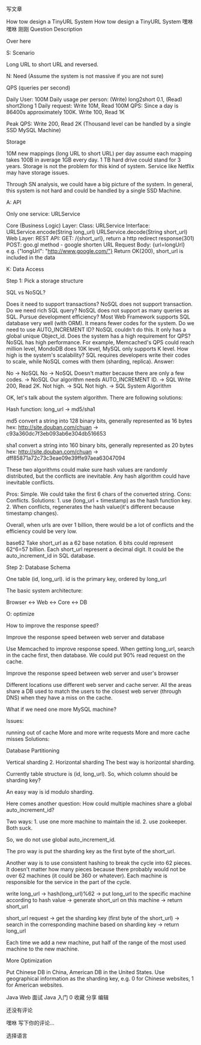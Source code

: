 
写文章

How tow design a TinyURL System
How tow design a TinyURL System
嘿咻
嘿咻
刚刚
Question Description

Over here

S: Scenario

Long URL to short URL and reversed.

N: Need (Assume the system is not massive if you are not sure)

QPS (queries per second)

Daily User: 100M
Daily usage per person: (Write) long2short 0.1, (Read) short2long 1
Daily request: Write 10M, Read 100M
QPS: Since a day is 86400s approximately 100K.
Write 100, Read 1K

Peak QPS: Write 200, Read 2K
(Thousand level can be handled by a single SSD MySQL Machine)

Storage

10M new mappings (long URL to short URL) per day
assume each mapping takes 100B in average
1GB every day. 1 TB hard drive could stand for 3 years.
Storage is not the problem for this kind of system. Service like Netflix may have storage issues.

Through SN analysis, we could have a big picture of the system. In general, this system is not hard and could be handled by a single SSD Machine.

A: API

Only one service: URLService

Core (Business Logic) Layer:
Class: URLService
Interface:
URLService.encode(String long_url)
URLService.decode(String short_url)
Web Layer:
REST API:
GET: /{short_url}, return a http redirect response(301)
POST: goo.gl method - google shorten URL
Request Body: {url=longUrl} e.g. {"longUrl": "http://www.google.com/"}
Return OK(200), short_url is included in the data

K: Data Access

Step 1: Pick a storage structure

SQL vs NoSQL?

Does it need to support transactions? NoSQL does not support transaction.
Do we need rich SQL query? NoSQL does not support as many queries as SQL.
Pursue development efficiency? Most Web Framework supports SQL database very well (with ORM). It means fewer codes for the system.
Do we need to use AUTO_INCREMENT ID? NoSQL couldn't do this. It only has a global unique Object_id.
Does the system has a high requirement for QPS? NoSQL has high performance. For example, Memcached's QPS could reach million level, MondoDB does 10K level, MySQL only supports K level.
How high is the system's scalability? SQL requires developers write their codes to scale, while NoSQL comes with them (sharding, replica).
Answer:

No -> NoSQL
No -> NoSQL
Doesn't matter because there are only a few codes. -> NoSQL
Our algorithm needs AUTO_INCREMENT ID. -> SQL
Write 200, Read 2K. Not high. -> SQL
Not high. -> SQL
System Algorithm

OK, let's talk about the system algorithm. There are following solutions:

Hash function:
long_url -> md5/sha1

md5 convert a string into 128 binary bits, generally represented as 16 bytes hex:
http://site.douban.com/chuan -> c93a360dc7f3eb093ab6e304db516653

sha1 convert a string into 160 binary bits, generally represented as 20 bytes hex:
http://site.douban.com/chuan -> dff85871a72c73c3eae09e39ffe97aea63047094

These two algorithms could make sure hash values are randomly distributed, but the conflicts are inevitable. Any hash algorithm could have inevitable conflicts.

Pros: Simple. We could take the first 6 chars of the converted string.
Cons: Conflicts.
Solutions: 1. use (long_url + timestamp) as the hash function key. 2. When conflicts, regenerates the hash value(it's different because timestamp changes).

Overall, when urls are over 1 billion, there would be a lot of conflicts and the efficiency could be very low.

base62
Take short_url as a 62 base notation. 6 bits could represent 62^6=57 billion.
Each short_url represent a decimal digit. It could be the auto_increment_id in SQL database.

Step 2: Database Schema

One table (id, long_url). id is the primary key, ordered by long_url

The basic system architecture:

Browser <-> Web <-> Core <-> DB

O: optimize

How to improve the response speed?

Improve the response speed between web server and database

Use Memcached to improve response speed. When getting long_url, search in the cache first, then database. We could put 90% read request on the cache.

Improve the response speed between web server and user's browser

Different locations use different web server and cache server. All the areas share a DB used to match the users to the closest web server (through DNS) when they have a miss on the cache.

What if we need one more MySQL machine?

Issues:

running out of cache
More and more write requests
More and more cache misses
Solutions:

Database Partitioning

Vertical sharding 2. Horizontal sharding
The best way is horizontal sharding.

Currently table structure is (id, long_url). So, which column should be sharding key?

An easy way is id modulo sharding.

Here comes another question: How could multiple machines share a global auto_increment_id?

Two ways: 1. use one more machine to maintain the id. 2. use zookeeper. Both suck.

So, we do not use global auto_increment_id.

The pro way is put the sharding key as the first byte of the short_url.

Another way is to use consistent hashing to break the cycle into 62 pieces. It doesn't matter how many pieces because there probably would not be over 62 machines (it could be 360 or whatever). Each machine is responsible for the service in the part of the cycle.

write long_url -> hash(long_url)%62 -> put long_url to the specific machine according to hash value -> generate short_url on this machine -> return short_url

short_url request -> get the sharding key (first byte of the short_url) -> search in the corresponding machine based on sharding key -> return long_url

Each time we add a new machine, put half of the range of the most used machine to the new machine.

More Optimization

Put Chinese DB in China, American DB in the United States. Use geographical information as the sharding key, e.g. 0 for Chinese websites, 1 for American websites.

Java Web
面试
Java 入门
0
收藏
分享
编辑

还没有评论

嘿咻
写下你的评论...


选择语言
